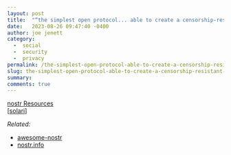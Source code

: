 ```yaml
---
layout: post
title:  "“the simplest open protocol... able to create a censorship-resistant global ‘social’ network”"
date:   2023-08-26 09:47:40 -0400
author: joe jenett
category:
  -  social
  -  security
  -  privacy
permalink: /the-simplest-open-protocol-able-to-create-a-censorship-resistant-global-social-network/
slug: the-simplest-open-protocol-able-to-create-a-censorship-resistant-global-social-network
summary: 
comments: true
---
```

<p><a title="nostr Resources" href="https://nostr-resources.com/">nostr Resources</a><br>[<a href="https://pinboard.in/u:solari">solari</a>]</p>
<p>
<em>Related:</em>
</p>
<ul>
<li><a title="awesome-nostr \- A curated list of nostr projects and resources" href="https://www.nostr.net/">awesome-nostr</a></li>
<li><a title="nostr.info \- What is going on in the world of nostr. Stats, Charts, Live Monitors, Resources, …" href="https://nostr.info/">nostr.info</a></li>
</ul>

<a href="https://brid.gy/publish/mastodon"></a>